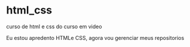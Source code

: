 # html_css
 curso de html e css do curso em video

Eu estou apredento HTMLe CSS, agora vou gerenciar meus repositorios